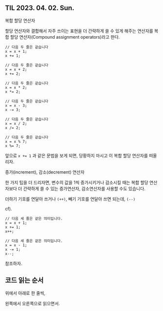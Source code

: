 ## TIL 2023. 04. 02. Sun.

복합 할당 연산자

할당 연산자와 결합해서 자주 쓰이는 표현을 더 간략하게 쓸 수 있게 해주는 연산자를 복합 할당 연산자(Compound assignment operators)라고 한다.

```
// 다음 두 줄은 같습니다
x = x + 1;
x += 1;

// 다음 두 줄은 같습니다
x = x + 2;
x += 2;

// 다음 두 줄은 같습니다
x = x * 2;
x *= 2;

// 다음 두 줄은 같습니다
x = x - 3;
x -= 3;

// 다음 두 줄은 같습니다
x = x / 2;
x /= 2;

// 다음 두 줄은 같습니다
x = x % 7;
x %= 7;
```

앞으로 ``` x += 1 ``` 과  같은 문법을 보게 되면, 당황하지 마시고 이 복합 할당 연산자를 떠올리자. 



증가(increment), 감소(decrement) 연산자

한 가지 팁을 더 드리자면, 변수의 값을 1씩 증가시키거나 감소시킬 때는 복합 할당 연산자보다 더 간략하게 쓸 수 있는 증가연산자, 감소연산자를 사용할 수도 있습니다.

더하기 기호를 연달아 쓰거나 ``` (++) ```, 빼기 기호를 연달아 쓰면 되는데, ``` (--) ```

cf).
```
// 다음 세 줄은 같은 의미입니다.
x = x + 1;
x += 1;
x++;

// 다음 세 줄은 같은 의미입니다.
x = x - 1;
x -= 1;
x--;

```

참조하자. 

## 코드 읽는 순서

위에서 아래로 한 줄씩,

왼쪽에서 오른쪽으로 읽으면서. 
